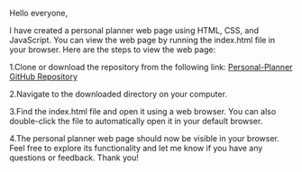 Hello everyone,

I have created a personal planner web page using HTML, CSS, and JavaScript. You can view the web page by running the index.html file in your browser. Here are the steps to view the web page:

1.Clone or download the repository from the following link:
[Personal-Planner GitHub Repository](https://github.com/grishaharutyunyan/Personal-Planner-)

2.Navigate to the downloaded directory on your computer.

3.Find the index.html file and open it using a web browser. You can also double-click the file to automatically open it in your default browser.

4.The personal planner web page should now be visible in your browser. Feel free to explore its functionality and let me know if you have any questions or feedback.
Thank you!

